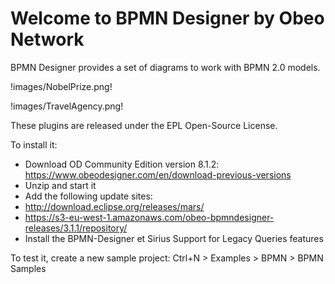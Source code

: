# Welcome to BPMN Designer by Obeo Network

BPMN Designer provides a set of diagrams to work with BPMN 2.0 models. 

!images/NobelPrize.png!

!images/TravelAgency.png!

These plugins are released under the EPL Open-Source License.

To install it:
- Download OD Community Edition version 8.1.2: https://www.obeodesigner.com/en/download-previous-versions
- Unzip and start it
- Add the following update sites:
 - http://download.eclipse.org/releases/mars/
 - https://s3-eu-west-1.amazonaws.com/obeo-bpmndesigner-releases/3.1.1/repository/
- Install the BPMN-Designer et Sirius Support for Legacy Queries features

To test it, create a new sample project: Ctrl+N > Examples > BPMN > BPMN Samples
